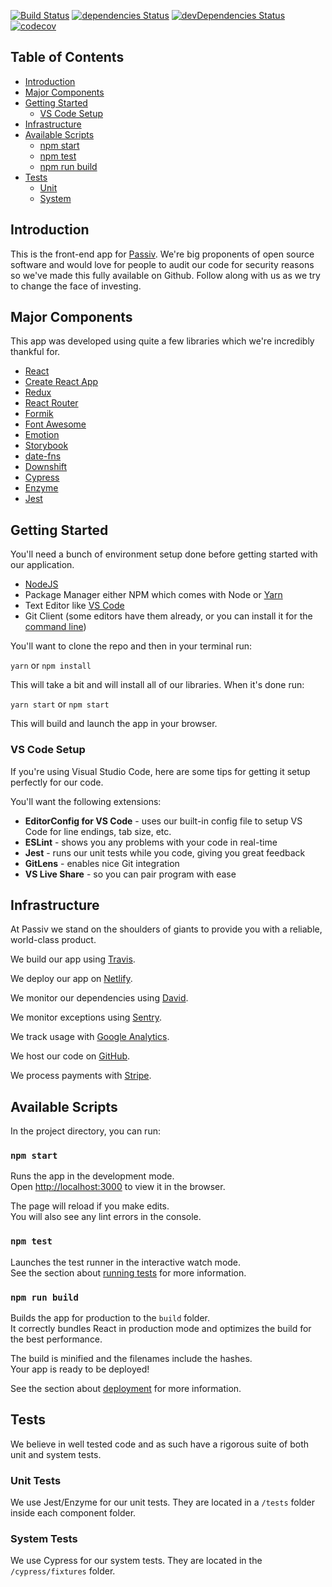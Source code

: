 [![Build Status](https://travis-ci.com/passiv/passiv-web.svg?branch=master)](https://travis-ci.com/passiv/passiv-web)
[![dependencies Status](https://david-dm.org/passiv/passiv-web/status.svg)](https://david-dm.org/passiv/passiv-web)
[![devDependencies Status](https://david-dm.org/passiv/passiv-web/dev-status.svg)](https://david-dm.org/passiv/passiv-web?type=dev)
[![codecov](https://codecov.io/gh/passiv/passiv-web/branch/master/graph/badge.svg)](https://codecov.io/gh/passiv/passiv-web)

## Table of Contents

- [Introduction](#introduction)
- [Major Components](#major-components)
- [Getting Started](#getting-started)
  - [VS Code Setup](#vs-code-setup)
- [Infrastructure](#infrastructure)
- [Available Scripts](#available-scripts)
  - [npm start](#npm-start)
  - [npm test](#npm-test)
  - [npm run build](#npm-run-build)
- [Tests](#tests)
  - [Unit](#unit-tests)
  - [System](#system-tests)

## Introduction

This is the front-end app for [Passiv](https://passiv.com). We're big proponents of open source software and would love for people to audit our code for security reasons so we've made this fully available on Github. Follow along with us as we try to change the face of investing.

## Major Components

This app was developed using quite a few libraries which we're incredibly thankful for.

* [React](https://reactjs.org/)
* [Create React App](https://github.com/facebook/create-react-app)
* [Redux](https://redux.js.org/)
* [React Router](https://github.com/ReactTraining/react-router)
* [Formik](https://github.com/jaredpalmer/formik)
* [Font Awesome](https://fontawesome.com/)
* [Emotion](https://emotion.sh)
* [Storybook](https://storybook.js.org/)
* [date-fns](https://date-fns.org/)
* [Downshift](https://github.com/paypal/downshift)
* [Cypress](https://cypress.io)
* [Enzyme](https://airbnb.io/enzyme/)
* [Jest](https://jestjs.io/)

## Getting Started

You'll need a bunch of environment setup done before getting started with our application.

* [NodeJS](https://nodejs.org/)
* Package Manager either NPM which comes with Node or [Yarn](https://yarnpkg.com/)
* Text Editor like [VS Code](https://code.visualstudio.com/)
* Git Client (some editors have them already, or you can install it for the [command line](https://git-scm.com/))

You'll want to clone the repo and then in your terminal run:

`yarn` or `npm install`

This will take a bit and will install all of our libraries. When it's done run:

`yarn start` or `npm start`

This will build and launch the app in your browser.

### VS Code Setup

If you're using Visual Studio Code, here are some tips for getting it setup perfectly for our code.

You'll want the following extensions:

* **EditorConfig for VS Code** - uses our built-in config file to setup VS Code for line endings, tab size, etc.
* **ESLint** - shows you any problems with your code in real-time
* **Jest** - runs our unit tests while you code, giving you great feedback
* **GitLens** - enables nice Git integration
* **VS Live Share** - so you can pair program with ease

## Infrastructure

At Passiv we stand on the shoulders of giants to provide you with a reliable, world-class product.

We build our app using [Travis](https://travis-ci.org/passiv/passiv-web).

We deploy our app on [Netlify](https://netlify.com).

We monitor our dependencies using [David](https://david-dm.org/passiv/passiv-web).

We monitor exceptions using [Sentry](https://sentry.io).

We track usage with [Google Analytics](https://analytics.google.com).

We host our code on [GitHub](https://github.com).

We process payments with [Stripe](https://stripe.com).

## Available Scripts

In the project directory, you can run:

### `npm start`

Runs the app in the development mode.<br>
Open [http://localhost:3000](http://localhost:3000) to view it in the browser.

The page will reload if you make edits.<br>
You will also see any lint errors in the console.

### `npm test`

Launches the test runner in the interactive watch mode.<br>
See the section about [running tests](#running-tests) for more information.

### `npm run build`

Builds the app for production to the `build` folder.<br>
It correctly bundles React in production mode and optimizes the build for the best performance.

The build is minified and the filenames include the hashes.<br>
Your app is ready to be deployed!

See the section about [deployment](#deployment) for more information.

## Tests

We believe in well tested code and as such have a rigorous suite of both unit and system tests.

### Unit Tests

We use Jest/Enzyme for our unit tests. They are located in a `/tests` folder inside each component folder.

### System Tests

We use Cypress for our system tests. They are located in the `/cypress/fixtures` folder.
